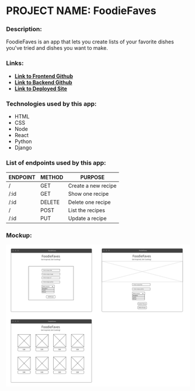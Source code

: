 # PROJECT NAME: FoodieFaves

### Description: 
FoodieFaves is an app that lets you create lists of your favorite dishes you've tried and dishes you want to make. 

### Links:
- [**Link to Frontend Github**](https://github.com/mrunaleepatel/Project4-FoodieFavesFront)
- [**Link to Backend Github**](https://github.com/mrunaleepatel/Project4-FoodieFaves)
- [**Link to Deployed Site**](https://aquamarine-capybara-9fc630.netlify.app/)

### Technologies used by this app:
* HTML
* CSS 
* Node
* React
* Python
* Django

### List of endpoints used by this app:
| ENDPOINT | METHOD | PURPOSE |
|----------|--------|---------|
| / | GET | Create a new recipe |
| /:id | GET | Show one recipe |
| /:id | DELETE | Delete one recipe |
| / | POST | List the recipes |
| /:id | PUT | Update a recipe |

### Mockup: 

![Desktop view](<Screenshot 2023-09-20 at 7.20.03 PM.png>)